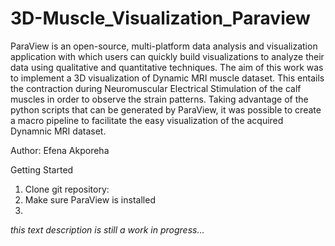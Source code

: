 # 3D-Muscle_Visualization_Paraview
ParaView is an open-source, multi-platform data analysis and visualization application with which users can quickly build visualizations to analyze their data using qualitative and quantitative techniques.
The aim of this work was to implement a 3D visualization of Dynamic MRI muscle dataset. This entails the contraction during Neuromuscular Electrical Stimulation of the calf muscles in order to observe the strain patterns.
Taking advantage of the python scripts that can be generated by ParaView, it was possible to create a macro pipeline to facilitate the easy visualization of the acquired Dynamnic MRI dataset.


Author: Efena Akporeha

Getting Started
1. Clone git repository: 
2. Make sure ParaView is installed
3. 

*this text description is still a work in progress...*
